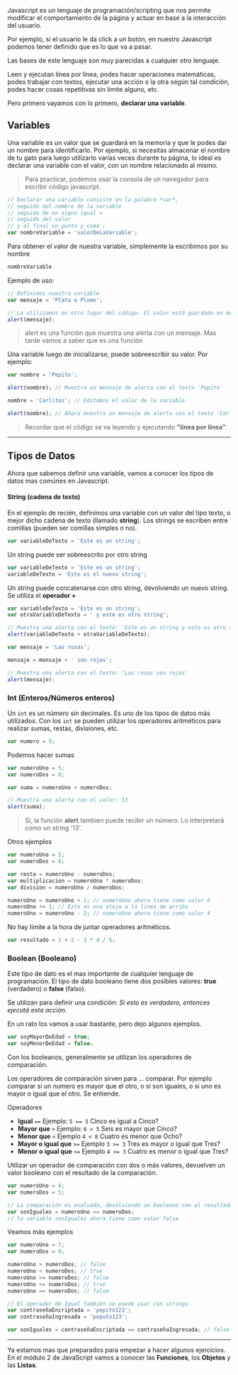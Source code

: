 Javascript es un lenguaje de programación/scripting que nos permite modificar el comportamiento de la página y actuar en base a la interacción del usuario.

Por ejemplo, si el usuario le da click a un botón, en nuestro Javascript podemos tener definido que es lo que va a pasar.

Las bases de este lenguaje son muy parecidas a cualquier otro lenguaje.

Leen y ejecutan línea por línea, podes hacer operaciones matemáticas, podes trabajar con textos, ejecutar una acción o la otra según tal condición, podes hacer cosas repetitivas sin limite alguno, etc.

Pero primero vayamos con lo primero, **declarar una variable**.

## Variables

Una variable es un valor que se guardará en la memoria y que le podes dar un nombre para identificarlo. Por ejemplo, si necesitas almacenar el nombre de tu gato para luego utilizarlo varias veces durante tu página, lo ideal es declarar una variable con el valor, con un nombre relacionado al mismo.

> Para practicar, podemos usar la consola de un navegador para escribir código javascript.

```js
// Declarar una variable consiste en la palabra *var*, 
// seguido del nombre de la variable 
// seguido de un signo igual =
// seguido del valor
// y al final un punto y coma ;
var nombreVariable = 'valorDeLaVariable';
```

Para obtener el valor de nuestra variable, simplemente la escribimos por su nombre

```js
nombreVariable
```

Ejemplo de uso:

```js
// Definimos nuestra variable
var mensaje = 'Plata o Plomo';

// La utilizamos en otro lugar del código. El valor está guardado en memoria.
alert(mensaje);
```

> alert es una función que muestra una alerta con un mensaje. Mas tarde vamos a saber que es una función

Una variable luego de inicializarse, puede sobreescribir su valor. Por ejemplo:

```js
var nombre = 'Pepito';

alert(nombre); // Muestra un mensaje de alerta con el texto 'Pepito'

nombre = 'Carlitos'; // Editamos el valor de la variable

alert(nombre); // Ahora muestra un mensaje de alerta con el texto 'Carlitos'
```

> Recordar que el código se va leyendo y ejecutando **"línea por línea"**.

---
## Tipos de Datos
Ahora que sabemos definir una variable, vamos a conocer los tipos de datos mas comúnes en Javascript.

#### String (cadena de texto)
En el ejemplo de recién, definimos una variable con un valor del tipo texto, o mejor dicho cadena de texto (llamado **string**). Los strings se escriben entre comillas (pueden ser comillas simples o no).

```js
var variableDeTexto = 'Este es un string';
```

Un string puede ser sobreescrito por otro string

```js
var variableDeTexto = 'Este es un string';
variableDeTexto = 'Este es el nuevo string';
```
Un string puede concatenarse con otro string, devolviendo un nuevo string. Se utiliza el **operador +**

```js
var variableDeTexto = 'Este es un string';
var otraVariableDeTexto = ' y este es otro string';

// Muestra una alerta con el texto: 'Este es un string y este es otro string'
alert(variableDeTexto + otraVariableDeTexto);
```

```js
var mensaje = 'Las rosas';

mensaje = mensaje + ' son rojas';

// Muestra una alerta con el texto: 'Las rosas son rojas'
alert(mensaje);
```

### Int (Enteros/Números enteros)
Un ``int`` es un número sin decimales. Es uno de los tipos de datos más utilizados. Con los ``int`` se pueden utilizar los operadores aritméticos para realizar sumas, restas, divisiones, etc.

```js
var numero = 5;
```

Podemos hacer sumas
```js
var numeroUno = 5;
var numeroDos = 8;

var suma = numeroUno + numeroDos;

// Muestra una alerta con el valor: 13
alert(suma);
```

> Si, la función **alert** tambien puede recibir un número. Lo interpretará como un string '13'.

Otros ejemplos

```js
var numeroUno = 5;
var numeroDos = 8;

var resta = numeroUno - numeroDos;
var multiplicacion = numeroUno * numeroDos;
var division = numeroUno / numeroDos;

numeroUno = numeroUno + 1; // numeroUno ahora tiene como valor 6
numeroUno += 1; // Este es una atajo a la linea de arriba
numeroUno = numeroUno - 2; // numeroUno ahora tiene como valor 4
```

No hay límite a la hora de juntar operadores aritméticos.

```js
var resultado = 1 + 2 - 3 * 4 / 5;
```

### Boolean (Booleano)
Este tipo de dato es el mas importante de cualquier lenguaje de programación. El tipo de dato booleano tiene dos posibles valores: **true** (verdadero) o **false** (falso).

Se utilizan para definir una condición: *Si esto es verdadero, entonces ejecutá esta acción*.

En un rato los vamos a usar bastante, pero dejo algunos ejemplos.

```js
var soyMayorDeEdad = true;
var soyMenorDeEdad = false;
```

Con los booleanos, generalmente se utilizan los operadores de comparación.

Los operadores de comparación sirven para ... comparar. Por ejemplo comparar si un numero es mayor que el otro, o si son iguales, o si uno es mayor o igual que el otro. Se entiende.

Operadores

- **Igual** ``==`` Ejemplo: ``5 == 5`` Cinco es igual a Cinco?
- **Mayor que** ``>`` Ejemplo: ``6 > 5`` Seis es mayor que Cinco?
- **Menor que** ``<`` Ejemplo ``4 < 8`` Cuatro es menor que Ocho?
- **Mayor o igual que** ``>=`` Ejemplo ``3 >= 3`` Tres es mayor o igual que Tres?
- **Menor o igual que** ``<=`` Ejemplo ``4 <= 3`` Cuatro es menor o igual que Tres?

Utilizar un operador de comparación con dos o más valores, devuelven un valor booleano con el resultado de la comparación.

```js
var numeroUno = 4;
var numeroDos = 5;

// La comparación es evaluada, devolviendo un booleano con el resultado
var sonIguales = numeroUno == numeroDos;
// la variable sonIguales ahora tiene como valor false
```

Veamos más ejemplos

```js
var numeroUno = 7;
var numeroDos = 8;

numeroUno > numeroDos; // false
numeroUno < numeroDos; // true
numeroUno >= numeroDos; // false
numeroUno <= numeroDos; // true
numeroUno == numeroDos; // false

// El operador de Igual también se puede usar con strings
var contraseñaEncriptada = 'pepito123';
var contraseñaIngresada = 'peputo123';

var sonIguales = contraseñaEncriptada == contraseñaIngresada; // false
```

---

Ya estamos mas que preparados para empezar a hacer algunos ejercicios. En el módulo 2 de JavaScript vamos a conocer las **Funciones**, los **Objetos** y las **Listas**.